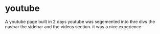 # youtube

A youtube page built in 2 days
youtube was segemented into thre divs
the navbar
the sidebar
and the videos section.
it was a nice experience
